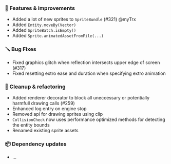 ### 🚀 Features & improvements

- Added a lot of new sprites to `SpriteBundle` (#321) @myTrx
- Added `Entity.moveBy(Vector)`
- Added `SpriteBatch.isEmpty()`
- Added `Sprite.animatedAssetFromFile(...)`

### 🪛 Bug Fixes

- Fixed graphics glitch when reflection intersects upper edge of screen (#317)
- Fixed resetting extro ease and duration when specifying extro animation

### 🧽 Cleanup & refactoring

- Added renderer decorator to block all uneccessary or potentially harmfull drawing calls (#259)
- Enhanced log entry on engine stop
- Removed api for drawing sprites using clip
- `CollisionCheck` now uses performance optimized methods for detecting the entity bounds
- Renamed existing sprite assets

### 📦 Dependency updates

- ...